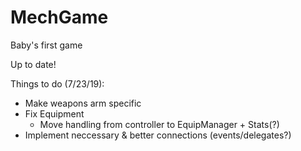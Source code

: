 # MechGame
Baby's first game

Up to date!

Things to do (7/23/19):
- Make weapons arm specific
- Fix Equipment
    - Move handling from controller to EquipManager + Stats(?)
- Implement neccessary & better connections (events/delegates?)
